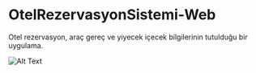 # OtelRezervasyonSistemi-Web
Otel rezervasyon, araç gereç ve yiyecek içecek bilgilerinin tutulduğu bir uygulama.

![Alt Text](https://ibb.co/LYTgcRk/team5.jpg) 
